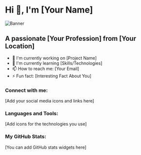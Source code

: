 # Hi 👋, I'm [Your Name]

![Banner](https://drive.google.com/file/d/1X1PIBe9VFy6UsAWFEoVCaJHeBu4r1J0u/preview)

## A passionate [Your Profession] from [Your Location]

- 🔭 I'm currently working on [Project Name]
- 🌱 I'm currently learning [Skills/Technologies]
- 📫 How to reach me: [Your Email]
- ⚡ Fun fact: [Interesting Fact About You]

### Connect with me:

[Add your social media icons and links here]

### Languages and Tools:

[Add icons for the technologies you use]

### My GitHub Stats:

[You can add GitHub stats widgets here]

<!--
Note on images:
1. Upload your image to an image hosting service (e.g., Imgur, ImgBB)
2. Copy the direct link to the image
3. Replace the URL in the ![Banner]() line above with your image link
-->
